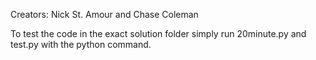 Creators: Nick St. Amour and Chase Coleman

To test the code in the exact solution folder simply run 20minute.py and test.py with the python command.
